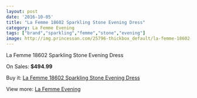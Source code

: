```yaml
---
layout: post
date: '2016-10-05'
title: "La Femme 18602 Sparkling Stone Evening Dress"
category: La Femme Evening
tags: ["brand","sparkling","femme","stone","evening"]
image: http://img.princessan.com/25796-thickbox_default/la-femme-18602-sparkling-stone-evening-dress.jpg
---
```

La Femme 18602 Sparkling Stone Evening Dress

On Sales: **$494.99**
<a href="https://www.princessan.com/en/la-femme-evening/11860-la-femme-18602-sparkling-stone-evening-dress.html"><amp-img layout="responsive" width="600" height="600" src="//img.princessan.com/25796-thickbox_default/la-femme-18602-sparkling-stone-evening-dress.jpg" alt="La Femme 18602 Sparkling Stone Evening Dress 0" /></a>

Buy it: [La Femme 18602 Sparkling Stone Evening Dress](https://www.princessan.com/en/la-femme-evening/11860-la-femme-18602-sparkling-stone-evening-dress.html "La Femme 18602 Sparkling Stone Evening Dress")

View more: [La Femme Evening](https://www.princessan.com/en/29-la-femme-evening "La Femme Evening")